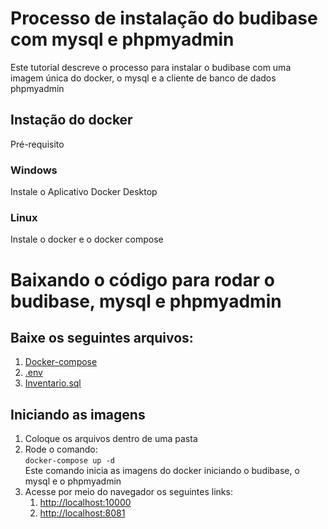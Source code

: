 # Processo de instalação do budibase com mysql e phpmyadmin 
Este tutorial descreve o processo para instalar o budibase com uma imagem única do docker, o mysql e a cliente de banco de dados phpmyadmin

## Instação do docker
 Pré-requisito 
 ### Windows 
  Instale o Aplicativo Docker Desktop
 ### Linux 
  Instale o docker e o docker compose

# Baixando o código para rodar o budibase, mysql e phpmyadmin
  ## Baixe os  seguintes arquivos:
  1. [Docker-compose](https://raw.githubusercontent.com/felipefo/budibase/main/docker-compose.yaml)
  2. [.env](https://raw.githubusercontent.com/felipefo/budibase/main/.env)
  3. [Inventario.sql](https://raw.githubusercontent.com/felipefo/budibase/main/inventario.sql)

  ## Iniciando as imagens 
  1. Coloque os arquivos dentro de uma pasta
  2. Rode o comando:    
     ``` docker-compose up -d ```    
     Este comando inicia as imagens do docker iniciando  o budibase, o mysql e o phpmyadmin
  3. Acesse por meio do navegador os seguintes links:
     1.  [http://localhost:10000](http://localhost:10000)
     2. [http://localhost:8081](http://localhost:8081)
     


